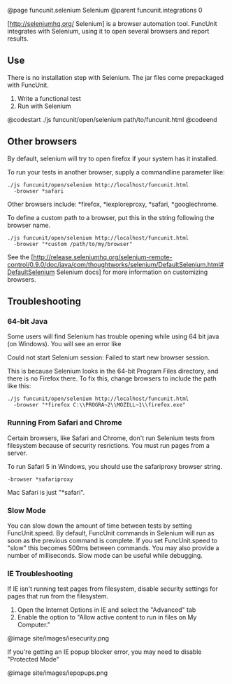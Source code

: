 @page funcunit.selenium Selenium
@parent funcunit.integrations 0

[http://seleniumhq.org/ Selenium] is a browser automation tool. FuncUnit integrates with Selenium, 
using it to open several browsers and report results.

## Use

There is no installation step with Selenium. The jar files come prepackaged with FuncUnit.

1. Write a functional test
1. Run with Selenium

@codestart
./js funcunit/open/selenium path/to/funcunit.html
@codeend

## Other browsers

By default, selenium will try to open firefox if your system has it installed.

To run your tests in another browser, supply a commandline parameter like:

    ./js funcunit/open/selenium http://localhost/funcunit.html 
      -browser *safari

Other browsers include: *firefox, *iexploreproxy, *safari, *googlechrome.

To define a custom path to a browser, put this in the string following the browser name.

    ./js funcunit/open/selenium http://localhost/funcunit.html 
      -browser "*custom /path/to/my/browser"

See the [http://release.seleniumhq.org/selenium-remote-control/0.9.0/doc/java/com/thoughtworks/selenium/DefaultSelenium.html#DefaultSelenium Selenium docs] 
for more information on customizing browsers.

## Troubleshooting

### 64-bit Java

Some users will find Selenium has trouble opening while using 64 bit java (on Windows).  You will see an error like  

Could not start Selenium session: Failed to start new browser session.  

This is because Selenium looks in the 64-bit Program Files directory, and there is no Firefox there.  To fix this, change browsers to include the path like this:

    ./js funcunit/open/selenium http://localhost/funcunit.html 
      -browser "*firefox C:\\PROGRA~2\\MOZILL~1\\firefox.exe"

### Running From Safari and Chrome

Certain browsers, like Safari and Chrome, don't run Selenium tests from filesystem because 
of security resrictions.  You must run pages from a server.

To run Safari 5 in Windows, you should use the safariproxy browser string.

    -browser *safariproxy

Mac Safari is just "*safari".

### Slow Mode
You can slow down the amount of time between tests by setting FuncUnit.speed.  By default, FuncUnit commands 
in Selenium will run as soon as the previous command is complete.  If you set FuncUnit.speed to "slow" this 
becomes 500ms between commands.  You may also provide a number of milliseconds.  Slow mode can be useful while debugging.


### IE Troubleshooting

If IE isn't running test pages from filesystem, disable security settings for pages that run from the filesystem. 

1. Open the Internet Options in IE and select the "Advanced" tab
1. Enable the option to "Allow active content to run in files on My Computer."

@image site/images/iesecurity.png


If you're getting an IE popup blocker error, you may need to disable "Protected Mode"

@image site/images/iepopups.png